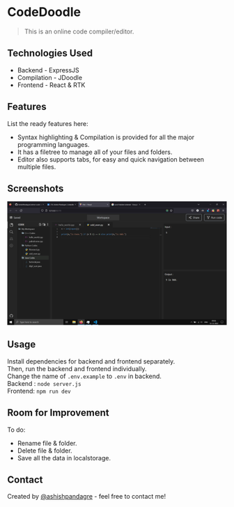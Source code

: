 # CodeDoodle
> This is an online code compiler/editor.


## Technologies Used
- Backend - ExpressJS
- Compilation - JDoodle
- Frontend - React & RTK


## Features
List the ready features here:
- Syntax highlighting & Compilation is provided for all the major programming languages.
- It has a filetree to manage all of your files and folders.
- Editor also supports tabs, for easy and quick navigation between multiple files.


## Screenshots
![Example screenshot](./screenshots/screenshot.png)
<!-- If you have screenshots you'd like to share, include them here. -->


## Usage
Install dependencies for backend and frontend separately. <br>
Then, run the backend and frontend individually. <br>
Change the name of `.env.example` to `.env` in backend. <br>
Backend : `node server.js` <br>
Frontend: `npm run dev`

## Room for Improvement

To do:
- Rename file & folder.
- Delete file & folder.
- Save all the data in localstorage.


## Contact
Created by [@ashishpandagre](https://www.linkedin.com/in/ashish-pandagre/) - feel free to contact me!


<!-- Optional -->
<!-- ## License -->
<!-- This project is open source and available under the [... License](). -->

<!-- You don't have to include all sections - just the one's relevant to your project -->

